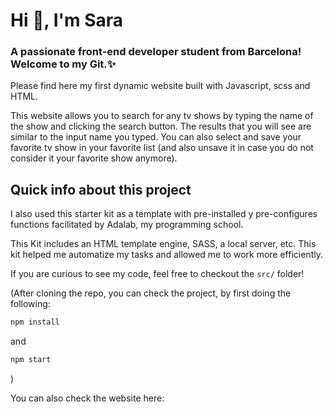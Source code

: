 <h1 >Hi 👋, I'm Sara</h1>
<h3 >A passionate front-end developer student from Barcelona! Welcome to my Git.✨</h3>

Please find here my first dynamic website built with Javascript, scss and HTML.

This website allows you to search for any tv shows by typing the name of the show and clicking the search button. The results that you will see are similar to the input name you typed. You can also select and save your favorite tv show in your favorite list (and also unsave it in case you do not consider it your favorite show anymore).

## Quick info about this project

I also used this starter kit as a template with pre-installed y pre-configures functions facilitated by Adalab, my programming school.

This Kit includes an HTML template engine, SASS, a local server, etc. This kit helped me automatize my tasks and allowed me to work more efficiently.

If you are curious to see my code, feel free to checkout the `src/` folder!

(After cloning the repo, you can check the project, by first doing the following:

```bash
npm install
```

and

```bash
npm start
```

)

<p> You can also check the website here:   </p>
